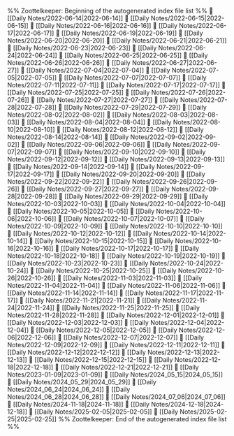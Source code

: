 %% Zoottelkeeper: Beginning of the autogenerated index file list  %%
📄 [[Daily Notes/2022-06-14|2022-06-14]]
📄 [[Daily Notes/2022-06-15|2022-06-15]]
📄 [[Daily Notes/2022-06-16|2022-06-16]]
📄 [[Daily Notes/2022-06-17|2022-06-17]]
📄 [[Daily Notes/2022-06-19|2022-06-19]]
📄 [[Daily Notes/2022-06-20|2022-06-20]]
📄 [[Daily Notes/2022-06-21|2022-06-21]]
📄 [[Daily Notes/2022-06-23|2022-06-23]]
📄 [[Daily Notes/2022-06-24|2022-06-24]]
📄 [[Daily Notes/2022-06-25|2022-06-25]]
📄 [[Daily Notes/2022-06-26|2022-06-26]]
📄 [[Daily Notes/2022-06-27|2022-06-27]]
📄 [[Daily Notes/2022-07-04|2022-07-04]]
📄 [[Daily Notes/2022-07-05|2022-07-05]]
📄 [[Daily Notes/2022-07-07|2022-07-07]]
📄 [[Daily Notes/2022-07-11|2022-07-11]]
📄 [[Daily Notes/2022-07-17|2022-07-17]]
📄 [[Daily Notes/2022-07-25|2022-07-25]]
📄 [[Daily Notes/2022-07-26|2022-07-26]]
📄 [[Daily Notes/2022-07-27|2022-07-27]]
📄 [[Daily Notes/2022-07-28|2022-07-28]]
📄 [[Daily Notes/2022-07-29|2022-07-29]]
📄 [[Daily Notes/2022-08-02|2022-08-02]]
📄 [[Daily Notes/2022-08-03|2022-08-03]]
📄 [[Daily Notes/2022-08-04|2022-08-04]]
📄 [[Daily Notes/2022-08-10|2022-08-10]]
📄 [[Daily Notes/2022-08-12|2022-08-12]]
📄 [[Daily Notes/2022-08-14|2022-08-14]]
📄 [[Daily Notes/2022-09-02|2022-09-02]]
📄 [[Daily Notes/2022-09-06|2022-09-06]]
📄 [[Daily Notes/2022-09-07|2022-09-07]]
📄 [[Daily Notes/2022-09-10|2022-09-10]]
📄 [[Daily Notes/2022-09-12|2022-09-12]]
📄 [[Daily Notes/2022-09-13|2022-09-13]]
📄 [[Daily Notes/2022-09-14|2022-09-14]]
📄 [[Daily Notes/2022-09-17|2022-09-17]]
📄 [[Daily Notes/2022-09-20|2022-09-20]]
📄 [[Daily Notes/2022-09-22|2022-09-22]]
📄 [[Daily Notes/2022-09-26|2022-09-26]]
📄 [[Daily Notes/2022-09-27|2022-09-27]]
📄 [[Daily Notes/2022-09-28|2022-09-28]]
📄 [[Daily Notes/2022-09-29|2022-09-29]]
📄 [[Daily Notes/2022-10-03|2022-10-03]]
📄 [[Daily Notes/2022-10-04|2022-10-04]]
📄 [[Daily Notes/2022-10-05|2022-10-05]]
📄 [[Daily Notes/2022-10-06|2022-10-06]]
📄 [[Daily Notes/2022-10-07|2022-10-07]]
📄 [[Daily Notes/2022-10-09|2022-10-09]]
📄 [[Daily Notes/2022-10-10|2022-10-10]]
📄 [[Daily Notes/2022-10-12|2022-10-12]]
📄 [[Daily Notes/2022-10-14|2022-10-14]]
📄 [[Daily Notes/2022-10-15|2022-10-15]]
📄 [[Daily Notes/2022-10-16|2022-10-16]]
📄 [[Daily Notes/2022-10-17|2022-10-17]]
📄 [[Daily Notes/2022-10-18|2022-10-18]]
📄 [[Daily Notes/2022-10-19|2022-10-19]]
📄 [[Daily Notes/2022-10-23|2022-10-23]]
📄 [[Daily Notes/2022-10-24|2022-10-24]]
📄 [[Daily Notes/2022-10-25|2022-10-25]]
📄 [[Daily Notes/2022-10-26|2022-10-26]]
📄 [[Daily Notes/2022-11-03|2022-11-03]]
📄 [[Daily Notes/2022-11-04|2022-11-04]]
📄 [[Daily Notes/2022-11-06|2022-11-06]]
📄 [[Daily Notes/2022-11-14|2022-11-14]]
📄 [[Daily Notes/2022-11-17|2022-11-17]]
📄 [[Daily Notes/2022-11-21|2022-11-21]]
📄 [[Daily Notes/2022-11-24|2022-11-24]]
📄 [[Daily Notes/2022-11-25|2022-11-25]]
📄 [[Daily Notes/2022-11-28|2022-11-28]]
📄 [[Daily Notes/2022-12-01|2022-12-01]]
📄 [[Daily Notes/2022-12-03|2022-12-03]]
📄 [[Daily Notes/2022-12-04|2022-12-04]]
📄 [[Daily Notes/2022-12-05|2022-12-05]]
📄 [[Daily Notes/2022-12-06|2022-12-06]]
📄 [[Daily Notes/2022-12-07|2022-12-07]]
📄 [[Daily Notes/2022-12-09|2022-12-09]]
📄 [[Daily Notes/2022-12-11|2022-12-11]]
📄 [[Daily Notes/2022-12-12|2022-12-12]]
📄 [[Daily Notes/2022-12-13|2022-12-13]]
📄 [[Daily Notes/2022-12-15|2022-12-15]]
📄 [[Daily Notes/2022-12-18|2022-12-18]]
📄 [[Daily Notes/2022-12-21|2022-12-21]]
📄 [[Daily Notes/2023-01-09|2023-01-09]]
📄 [[Daily Notes/2024_05_15|2024_05_15]]
📄 [[Daily Notes/2024_05_29|2024_05_29]]
📄 [[Daily Notes/2024_06_24|2024_06_24]]
📄 [[Daily Notes/2024_06_28|2024_06_28]]
📄 [[Daily Notes/2024_07_06|2024_07_06]]
📄 [[Daily Notes/2024-11-18|2024-11-18]]
📄 [[Daily Notes/2024-12-18|2024-12-18]]
📄 [[Daily Notes/2025-02-05|2025-02-05]]
📄 [[Daily Notes/2025-02-25|2025-02-25]]
%% Zoottelkeeper: End of the autogenerated index file list  %%
